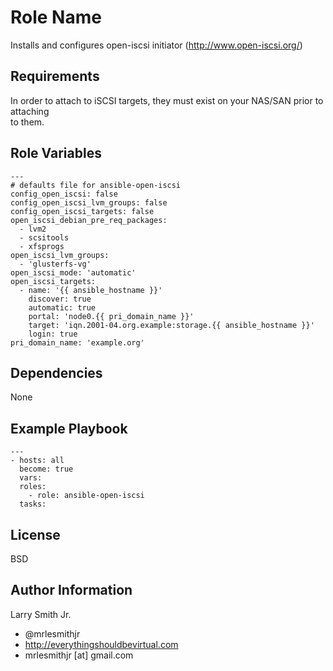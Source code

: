 Role Name
=========

Installs and configures open-iscsi initiator (http://www.open-iscsi.org/)

Requirements
------------

In order to attach to iSCSI targets, they must exist on your NAS/SAN prior to attaching  
to them.

Role Variables
--------------

````
---
# defaults file for ansible-open-iscsi
config_open_iscsi: false
config_open_iscsi_lvm_groups: false
config_open_iscsi_targets: false
open_iscsi_debian_pre_req_packages:
  - lvm2
  - scsitools
  - xfsprogs
open_iscsi_lvm_groups:
  - 'glusterfs-vg'
open_iscsi_mode: 'automatic'
open_iscsi_targets:
  - name: '{{ ansible_hostname }}'
    discover: true
    automatic: true
    portal: 'node0.{{ pri_domain_name }}'
    target: 'iqn.2001-04.org.example:storage.{{ ansible_hostname }}'
    login: true
pri_domain_name: 'example.org'
````
Dependencies
------------

None

Example Playbook
----------------

````
---
- hosts: all
  become: true
  vars:
  roles:
    - role: ansible-open-iscsi
  tasks:

````

License
-------

BSD

Author Information
------------------

Larry Smith Jr.
- @mrlesmithjr
- http://everythingshouldbevirtual.com
- mrlesmithjr [at] gmail.com
